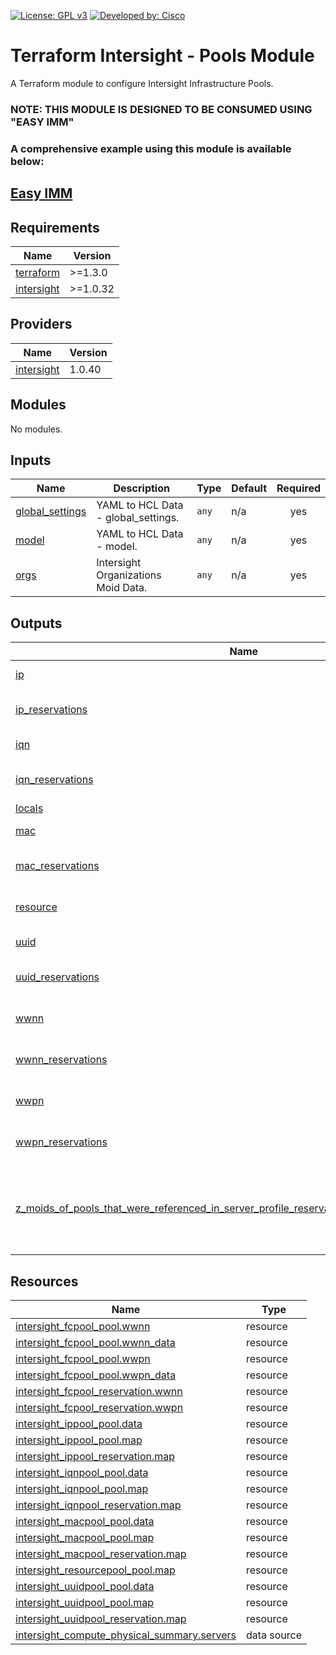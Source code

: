 <!-- BEGIN_TF_DOCS -->
[![License: GPL v3](https://img.shields.io/badge/License-GPLv3-blue.svg)](https://www.gnu.org/licenses/gpl-3.0)
[![Developed by: Cisco](https://img.shields.io/badge/Developed%20by-Cisco-blue)](https://developer.cisco.com)

# Terraform Intersight - Pools Module

A Terraform module to configure Intersight Infrastructure Pools.

### NOTE: THIS MODULE IS DESIGNED TO BE CONSUMED USING "EASY IMM"

### A comprehensive example using this module is available below:

## [Easy IMM](https://github.com/terraform-cisco-modules/easy-imm)

## Requirements

| Name | Version |
|------|---------|
| <a name="requirement_terraform"></a> [terraform](#requirement\_terraform) | >=1.3.0 |
| <a name="requirement_intersight"></a> [intersight](#requirement\_intersight) | >=1.0.32 |
## Providers

| Name | Version |
|------|---------|
| <a name="provider_intersight"></a> [intersight](#provider\_intersight) | 1.0.40 |
## Modules

No modules.
## Inputs

| Name | Description | Type | Default | Required |
|------|-------------|------|---------|:--------:|
| <a name="input_global_settings"></a> [global\_settings](#input\_global\_settings) | YAML to HCL Data - global\_settings. | `any` | n/a | yes |
| <a name="input_model"></a> [model](#input\_model) | YAML to HCL Data - model. | `any` | n/a | yes |
| <a name="input_orgs"></a> [orgs](#input\_orgs) | Intersight Organizations Moid Data. | `any` | n/a | yes |
## Outputs

| Name | Description |
|------|-------------|
| <a name="output_ip"></a> [ip](#output\_ip) | Moids of the IP Pools. |
| <a name="output_ip_reservations"></a> [ip\_reservations](#output\_ip\_reservations) | Moids of the IP Pool Reservations. |
| <a name="output_iqn"></a> [iqn](#output\_iqn) | Moids of the IQN Pools. |
| <a name="output_iqn_reservations"></a> [iqn\_reservations](#output\_iqn\_reservations) | Moids of the IQN Pool Reservations. |
| <a name="output_locals"></a> [locals](#output\_locals) | n/a |
| <a name="output_mac"></a> [mac](#output\_mac) | Moids of the MAC Pools. |
| <a name="output_mac_reservations"></a> [mac\_reservations](#output\_mac\_reservations) | Moids of the MAC Pool Reservations. |
| <a name="output_resource"></a> [resource](#output\_resource) | Moids of the Resource Pools. |
| <a name="output_uuid"></a> [uuid](#output\_uuid) | Moids of the UUID Pools. |
| <a name="output_uuid_reservations"></a> [uuid\_reservations](#output\_uuid\_reservations) | Moids of the UUID Pool Reservations. |
| <a name="output_wwnn"></a> [wwnn](#output\_wwnn) | Moids of the WWNN Pools. |
| <a name="output_wwnn_reservations"></a> [wwnn\_reservations](#output\_wwnn\_reservations) | Moids of the WWNN Pool Reservations. |
| <a name="output_wwpn"></a> [wwpn](#output\_wwpn) | Moids of the WWPN Pools. |
| <a name="output_wwpn_reservations"></a> [wwpn\_reservations](#output\_wwpn\_reservations) | Moids of the WWPN Pool Reservations. |
| <a name="output_z_moids_of_pools_that_were_referenced_in_server_profile_reservations_but_not_already_created"></a> [z\_moids\_of\_pools\_that\_were\_referenced\_in\_server\_profile\_reservations\_but\_not\_already\_created](#output\_z\_moids\_of\_pools\_that\_were\_referenced\_in\_server\_profile\_reservations\_but\_not\_already\_created) | moids of Pools that were referenced in server profiles but not defined |
## Resources

| Name | Type |
|------|------|
| [intersight_fcpool_pool.wwnn](https://registry.terraform.io/providers/CiscoDevNet/intersight/latest/docs/resources/fcpool_pool) | resource |
| [intersight_fcpool_pool.wwnn_data](https://registry.terraform.io/providers/CiscoDevNet/intersight/latest/docs/resources/fcpool_pool) | resource |
| [intersight_fcpool_pool.wwpn](https://registry.terraform.io/providers/CiscoDevNet/intersight/latest/docs/resources/fcpool_pool) | resource |
| [intersight_fcpool_pool.wwpn_data](https://registry.terraform.io/providers/CiscoDevNet/intersight/latest/docs/resources/fcpool_pool) | resource |
| [intersight_fcpool_reservation.wwnn](https://registry.terraform.io/providers/CiscoDevNet/intersight/latest/docs/resources/fcpool_reservation) | resource |
| [intersight_fcpool_reservation.wwpn](https://registry.terraform.io/providers/CiscoDevNet/intersight/latest/docs/resources/fcpool_reservation) | resource |
| [intersight_ippool_pool.data](https://registry.terraform.io/providers/CiscoDevNet/intersight/latest/docs/resources/ippool_pool) | resource |
| [intersight_ippool_pool.map](https://registry.terraform.io/providers/CiscoDevNet/intersight/latest/docs/resources/ippool_pool) | resource |
| [intersight_ippool_reservation.map](https://registry.terraform.io/providers/CiscoDevNet/intersight/latest/docs/resources/ippool_reservation) | resource |
| [intersight_iqnpool_pool.data](https://registry.terraform.io/providers/CiscoDevNet/intersight/latest/docs/resources/iqnpool_pool) | resource |
| [intersight_iqnpool_pool.map](https://registry.terraform.io/providers/CiscoDevNet/intersight/latest/docs/resources/iqnpool_pool) | resource |
| [intersight_iqnpool_reservation.map](https://registry.terraform.io/providers/CiscoDevNet/intersight/latest/docs/resources/iqnpool_reservation) | resource |
| [intersight_macpool_pool.data](https://registry.terraform.io/providers/CiscoDevNet/intersight/latest/docs/resources/macpool_pool) | resource |
| [intersight_macpool_pool.map](https://registry.terraform.io/providers/CiscoDevNet/intersight/latest/docs/resources/macpool_pool) | resource |
| [intersight_macpool_reservation.map](https://registry.terraform.io/providers/CiscoDevNet/intersight/latest/docs/resources/macpool_reservation) | resource |
| [intersight_resourcepool_pool.map](https://registry.terraform.io/providers/CiscoDevNet/intersight/latest/docs/resources/resourcepool_pool) | resource |
| [intersight_uuidpool_pool.data](https://registry.terraform.io/providers/CiscoDevNet/intersight/latest/docs/resources/uuidpool_pool) | resource |
| [intersight_uuidpool_pool.map](https://registry.terraform.io/providers/CiscoDevNet/intersight/latest/docs/resources/uuidpool_pool) | resource |
| [intersight_uuidpool_reservation.map](https://registry.terraform.io/providers/CiscoDevNet/intersight/latest/docs/resources/uuidpool_reservation) | resource |
| [intersight_compute_physical_summary.servers](https://registry.terraform.io/providers/CiscoDevNet/intersight/latest/docs/data-sources/compute_physical_summary) | data source |
<!-- END_TF_DOCS -->